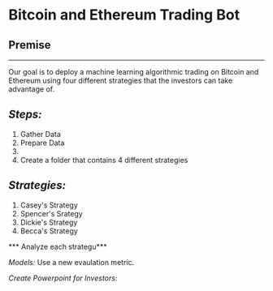 # Bitcoin and Ethereum Trading Bot

## Premise
---
Our goal is to deploy a machine learning algorithmic trading on Bitcoin and Ethereum using four different strategies that the investors can take advantage of. 

*Steps:*
---
1. Gather Data 
2. Prepare Data
3. 
4. Create a folder that contains 4 different strategies 

*Strategies:*
---
1. Casey's Strategy
2. Spencer's Srategy 
3. Dickie's Strategy
4. Becca's Strategy

*** Analyze each strategu***

*Models:*
Use a new evaulation metric.


*Create Powerpoint for Investors:*
